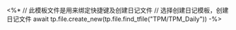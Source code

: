 <%*
// 此模板文件是用来绑定快捷键及创建日记文件
// 选择创建日记模板，创建日记文件
await tp.file.create_new(tp.file.find_tfile("TPM/TPM_Daily"))
-%>